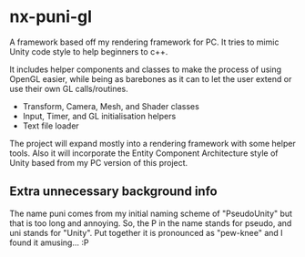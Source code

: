 # nx-puni-gl

A framework based off my rendering framework for PC. It tries to mimic Unity code style to help beginners to c++.

It includes helper components and classes to make the process of using OpenGL easier, while being as barebones as it can to let the user extend or use their own GL calls/routines.

* Transform, Camera, Mesh, and Shader classes
* Input, Timer, and GL initialisation helpers
* Text file loader

The project will expand mostly into a rendering framework with some helper tools. Also it will incorporate the Entity Component Architecture style of Unity based from my PC version of this project.

## Extra unnecessary background info

The name puni comes from my initial naming scheme of "PseudoUnity" but that is too long and annoying.
So, the P in the name stands for pseudo, and uni stands for "Unity".
Put together it is pronounced as "pew-knee" and I found it amusing... :P
